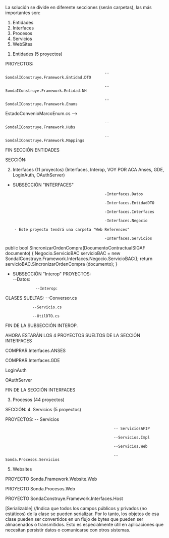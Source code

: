 La solución se divide en diferente secciones (serán carpetas), las más importantes son:

1. Entidades
2. Interfaces
3. Procesos
4. Servicios
5. WebSites


<!-- En este archivo desarrollaremos las características de cada sección. En la solución están los comentarios explicativos de la sintaxis del código.-->

1. Entidades (5 proyectos)
<!-- Esta sección es la capa de las entidades de se encontrarán los objetos que serán mapeados al proyecto desde la base de datos, específicamente desde las tablas, sus filas serán las entidades mapeadas como objetos. 
Cada sección tiene diferentes proyectos (bibliotecas de clases que se encargarán de diferentes tareas con relación a estos objetos). --> 




PROYECTOS:
<!--En el primer nivel de jerarquía de varios proyectos habrá carpetas, estas representaran el esquema de la base de datos donde esta ubicada la tabla (clase en el caso del IDE visual studio) -->
                                                
                                                --SondalIConstruye.Framework.Entidad.DTO
<!-- 
En este proyecto se encontrará el objeto visual. Es el objeto que será devuelto en el Frontend. 
(DTO == Data Transfer Object; Objeto de transferencia de datos) 
Las entidades DTO son el puente entre la sección de datos (Entidades.NH) y el resto de secciones de la solución.
La sección de datos (Entidades.NH) solo ve los objetos de bases de datos pero cuando lo tiene que compartir a la presentación o a la interfaz lo que se comparte es el DTO, NO EL NH.
-->


                                                --SondaIConstruye.Framework.Entidad.NH
<!--
En este proyecto se encontrarán los objetos de la base de datos, es decir es la creación más completa y auténtica posible del objeto. Es el objeto Backend, no se mostrará en el frontend. Es una capa de datos. 
Estos objetos se crearán a partir de clases que determinarán sus propiedades y metodos, estarán en la carpeta "NH" en el esquema correspondiente (carpeta) dentro del proyecto.
LAS CLASES DE ESTE PROYECTO HEREDERÁN DE DomainObject (clase del framework NA EVERNET, EL ORM PARA MAPEO) 
La ruta a este proyecto es:
Entidades -> Sondal...Entidad.NH -> Esquema -> NH    

Clases == Tablas; Objetos == Filas; Propiedades == Columnas.
--> 

<!-- Estos dos primeros proyectos vistos estan relacionados entre sí ya que referencian a los objetos, pero uno habla del visual y otro del de base de datos. Un proyecto se encarga de su presentación (DTO) y otro de su creación mediate mapeación (NH) mapeación que logramos con el ORM NA-EVERNET y los archivos de configuración .xml (en el proyecto Mappings) -->


                                                --SondalIConstruye.Framework.Enums
<!-- 
En este proyecto se encontrarán archivos con clases dentro que tendrán interfaces o metodos que devolverán opciones de interfaces. Las interfaces tendrán diferentes posibles que podrán devolver, separadas por comas. Por ej un interfaz tendrá todos los "Estados" de un pliego posibles, devolverá uno solo de ellos por cada pliego, en el código de la solución los comentamos para verlos en profundidad.
Habrá dos tipos de clases, las que contengan enumerados encargados de crear los diferentes estados y las clases que contengan los metodos que manejarán la lógica para retornar los estados del objeto correspondiente.
Ejemplo, tendremos una clase "Estados.cs" (en el Explorador de Soluciones) en sintaxis donde se accede a ella se llamara "EnuEstados", esta clase es del primer tipo posee muchos enumerados que contiene las diferentes opciones,estados, descripciones para diferentes objetos, ej hay un enumerado con los estados del ConvenioMarco y luego hay otra clase (EstadoConvenioMarcoEnum.cs) que mediante un metodo devuelve esta información, esta información se argumenta al metodo y se obtiene desde el enumerado en el otro archivo.
Entonces los archivos con enumerados tienen fines de capa de datos (data layer) y los archivos con metodos que son argumentados con los valores de estos enumerados para ser devueltos en el front end tienen fines de capa de negocio (business layer)  

<!-- Archivo con metodo que devuelve un valor obtenido de un enumerado : -->
EstadoConvenioMarcoEnum.cs
-->


                                                --SondalIConstruye.Framework.Hubs
<!-- 
-->


                                                --SondalIConstruye.Framework.Mappings
<!-- 
En este proyecto que es de acceso a datos se encuentran archivos .XML. Estos archivos se encargarán de cumplir el mapeo entre las filas de las tablas de la DB y los objetos de las clases del IDE, son archivos de configuración. Estos archivos tendrán etiquetas que deberemos llenar con la información adecuada para representar la tabla y clase mapeadas entre si.
Ejemplo:
--> 
<class name="Pliego" schema="PLI" table="pliego">
<id name="Id" column="IdPliego" type="long" unsaved-value="0">
    <generator class="identity"/>
</id>
<property name="NumeroPliego" type="string">
<property name="FechaCreacion" type="DateTime">
<!-- La etiqueta class pide los nombres de la tabla y clase a mapear además del esquema donde se ubican -->
<!-- La etiqueta ID generará una identificación para este mapeo realizado PREGUNAR GUILLE.-->
<!-- La etiqueta property representa a las propiedades/columnas de la clase/tabla, indicamos su nombre y su tipado -->
<!-- El framework NA EVERNET se ocupará al hacer de hacer las tareas al nosotros ejecutarlas con: Pliego.Save(), Pliego.Find() o la que corresponda. -->


FIN SECCIÓN ENTIDADES



<!-- 
 -->


SECCIÓN: 

2. Interfaces (11 proyectos) (Interfaces, Interop, VOY POR ACA Anses, GDE, LoginAuth, OAuthServer)
<!-- Aquí es donde nos podremos conectar a los servicios externos al necesitarlos, hay diferentes maneras para hacer esto, podemos crear el enchufe que necesitamos, lo uso y lo "tiró" Ej: autorizar en sidico, debemos llamar al servicio externo, podemos hacer la referencia del servicio externo, crear el webservice local a nivel código, llamarlo y manejar el resultado, pero hay que hacerlo muchas veces en todo el proyecto, llamar al mismo servicio )clases de Service references) o distintos, o incluso hay veces que el extremo del servicio cambia (cambio de sistema, en este caso se deberá modificar todos los llamados al servicio del sistema anterior, al tener la sección interfaces tendremos fácilidad para encontrar estos llamados) -->

<!-- Esta sección es donde se encontrarán todos los llamados a servicios externos o locales que hayamos realizado. Necesitaremos de ciertos sistemas/servicios externos. 
Ej: Autorizar en SIDICO, obtener número de expediente en GDE.

<!-- Empecemos con sus subsecciones -->
- SUBSECCIÓN "INTERFACES"
<!-- Esta sección manejará los servicios locales, los de la solución SEAC (COMPR.AR), no los de sistemas externos. Se divide en 5 proyectos, las desarrollamos a continuación: -->

                                                -Interfaces.Datos
<!-- En este proyecto se crea, actualiza o busca un objeto de la clase ticket en la base de datos.
Mediante metodos que llaman y ejecutan STORED PROCEDURES de la base de datos. La lógica consiste en mapear la base de datos y el procedure creando instancias de las clases correctas (Database, DbCommand) y en la asignación de esta instancia ejecutar un metodo para realizar el mapeo de ambos, estos metodos son: CreateDataBase() y GetStoredProcedure(), ambos metodos deben argumentarse con el nombre de la DB y del SP.-->
        


                                                -Interfaces.EntidadDTO
<!-- En este proyecto se encuentran las clases creadoras de los objetos visuales que serán manipulados por los servicios. Dentro de las clases tendremos las propiedades que podrán tener o no atributos, asi como podrán tener o no capacidades GET y SET. La clase tendrá los atributos [Serializable, DataContract]. En algunas clases habrá enumerados (contenedores de múltiples opciones != de las cuáles solo una será devuelta). -->



                                                -Interfaces.Interfaces
<!-- En este proyecto se crea una interface pública que almacena todos los servicios locales para usar sobre  SEAC. Cada servicio tendrá un atributo descriptivo == [OperationContract]
Estos servicios deberán ser argumentados con los objetos que deben manipular, objetos creados a partir del proyecto anterior (EntidadDTO)
Cada servicio de esta clase será referenciado en Interfaces.Servicios, donde se llamará finalmente.-->



                                                -Interfaces.Negocio
<!-- En este proyecto dentro de clases se encuentra la lógica de todos los servicios locales, identificados en la interfaz del proyecto "Interface". Luego estos estos metodos con la lógica son llamados en el proyecto "Servicios". -->

        - Este proyecto tendrá una carpeta "Web References"
   <!-- En ella, habrá archivos raros que desconozco que son que tendrán los servicios relacionados. Serán 5 archivos con diferentes servicios. Luego estos servicios se llamarán en las clases aisladas del primer nivel de jerarquía del proyecto en el que estamos (Interfaces.Negocio). -->



                                                -Interfaces.Servicios
<!-- En este proyecto se llamarán a los servicios desarrollados en las clases del proyecto "Negocio" se hará dentro de un metodo encapsulador que será el metodo final. 
Un ejemplo: -->
public bool SincronizarOrdenCompra(DocumentoContractualSIGAF documento)
{
    Negocio.ServicioBAC servicioBAC = new SondaIConstruye.Framework.Interfaces.Negocio.ServicioBAC(); 
    return servicioBAC.SincronizarOrdenCompra (documento); 
}

<!-- En estos metodos del proyecto Servicios no solo nos conectamos con Interfaces.Negocio por usar servicios de sus clases, si no tambien con Interfaces.Interfaces ya que el nombre de los metodos es el mismo que el de los servicios dentro de la interfaz en Interfaces.Interfaces y se puede comprobar viendo que la interfaz aparecen todos sus metodos como referenciados en este proyecto. -->

<!-- Fin de la sección de Interfaces Locales. Continuamos con las interfaces de los sistemas externos. -->






- SUBSECCIÓN "Interop" 
PROYECTOS:  
                --Datos: 
   <!-- tendrá los datos en una clase llamada "ProcesosDAO.cs".   -->
        
                --Interop: 
   <!-- tendrá dos carpetas (DTO && EXCEPTIONS) donde se encontrarán el objeto visual (DictamenProcuracionDTO) y las excepciones controladas y 3 servicios. -->


CLASES SUELTAS: 
                --Conversor.cs
   <!-- En esta clase se realizarán conversiones de objetos DTO a NH. Literalmente hablando lo que haremos será trasnferir datos del DTO al NH. Serán dos objetos diferentes. Se crean metodos que reciben como argumentos objetos DTO. Ya en el flujo de ejecución de los metodos convertores primeramente se realiza la instancia de clase deseada, en este caso el objeto NH. Luego se comprueba que el argumento (objeto DTO) tenga datos, una vez comprobado que los tiene se realizan las trasnferencias de datos para crear el nuevo objeto NH requerido. Algunas transferencias requerirán de metodos de por medio ej: "PartidaPresupuestaria" (el primer metodo) -->

                --Servicio.cs
   <!-- En esta clase se crearán metodos que ejecutarán los servicios de interop, que se encuentran en la carpeta especial "ServicioSEAC" en Services References. Primero en el metodo deben crearse los objetos DTO que serán manipulados por el servicio y luego en un bloque try se ejecutará el servicio argumentado con el objeto creado. Se deben asignar valores a todas las propiedades necesarias del objeto DTO, estas se asignan con los argumentos del metodo.
   Hay metodos que usarán servicios del archivo de referencias "RenderizacionDocumentos", no todos vendrán de "ServiciosSEAC".
El error al llamar a "ServicioSEACClient" se soluciona borrando ServicioSEAC. su sintaxis predecesora.-->
 

                --UtilDTO.cs
   <!-- En esta clase se desarrollan metodos públicos y estáticos que crearán los objetos DTO necesarios en interop. Para esto debemos acceder a ellos via la "carpeta especial" (ServicioSEAC) anidada en "Services References" que es donde se encuentran las clases creadoras.
   <!-- AHORA LOS 4 PROYECTOS (BIBLIOTECAS DE CLASE) DEL PRIMER NIVEL DE JERARQUÍA -->

 FIN DE LA SUBSECCIÓN INTEROP.

AHORA ESTARÁN LOS 4 PROYECTOS SUELTOS DE LA SECCIÓN INTERFACES  

COMPRAR.Interfaces.ANSES
<!-- En este proyecto se encontrarán las interfaces de ANSES -->


 COMPRAR.Interfaces.GDE
<!-- En este proyecto se encontrarán las interfaces de GDE (que son todas las llamadas del expediente) -->


LoginAuth
<!-- La interface entre la solución de COMPRAR y la solución de AUTENTIFICACION (que debemos tener abierta para desarrollar en comprar, esta solución es otro sistema que se conecta con COMPRAR.)  -->


OAuthServer
<!--  -->



FIN DE LA SECCIÓN INTERFACES 



<!-- 
-->



<!-- SECCIÓN: -->
3. Procesos (44 proyectos)
<!-- El sistema tiene muchas tareas programadas que se deben ejecutar cada cierto tiempo (algunas online y otras offline, es decir cuando no haya usuarios operando) para ejecutarlas se crea un proyecto que contendrá una clase (Program.cs) que ejecutará los procesos. Para ejecutar estos procesos se deberá obtener una contraseña desde el archivo App.config, además debemos instanciar la clase que contiene al proceso (esta clase será en la mayoría de casos ServiciosSoapClient y se encontrará en el archivo de ConnectedServices, también pueden ser interfaces). Luego, en el bloque try con esa instancia heredaremos y ejecutaremos al proceso. 
Proyecto comentado en la solución: EjecucionVersionadoOfertas  -->



<!-- 
En esta sección habrá proyectos donde se llamarán servicios de una clase llamada ServiciosSoapClient, esta clase estará dentro de la carpeta especial anidada en "Services Refereces" en el mismo proyecto y nivel de jerarquía que la clase Program.cs (la que invoca a su servicio). La clase ServiciosSoapClient además antes de ella tendrá un interface donde estarán todos los procesos disponibles del proyecto en el que nos encontremos.
-->


<!-- FIN SECCIÓN PROCESOS -->


<!-- 
-->


SECCIÓN:
4. Servicios (5 proyectos)
<!-- En esta sección se encuentra la mayor parte de la lógica de negocio.. Específicamente en el proyecto Servicios.Impl -->

PROYECTOS:
                                                    -- Servicios
<!--Aquí se almacenarán dentro de una interface todos los servicios que se usarán en esta sección d la solución-->

                                                    -- ServiciosAFIP
<!-- Aqui -->

                                                    --Servicios.Impl
<!--  -->
                                                    --Servicios.Web
<!--  -->
                                                    --Sonda.Procesos.Servicios
<!--  -->



<!-- 
-->



5. Websites 
<!-- 
Es la capa de presentación de la aplicación web (el frontend). Contendrá los formularios webs. Tendrá 3 proyectos (en la solución SEAC) también usaremos el proyecto de la solucion APICOMPRAR. 
Necesitamos que estos 3 proyectos de Websites se ejecuten simultaneamente, para eso hacer la siguiente configuración, en la solución Click derecho -> Propiedades -> Proyecto de inicio -> Proyectos de inicio múltiples (chx checked) y en el cuadro buscar los 3 proyectos e indicar "Iniciar"
-->
PROYECTO                                                    Sonda.Framework.Website.Web
<!-- En este proyecto se encontrará la página de COMPR.AR. Todos los formularios a los que podemos acceder navegando por comprar. -->

PROYECTO                                                    Sonda.Procesos.Web
<!-- En este proyecto se encontrarán todas las tareas programadas, los procesos vistos anteriormente. -->

PROYECTO                                                    SondaConstruye.Framework.Interfaces.Host
<!-- En este proyecto se encontrarán las llamadas a otros servicios. Es decir, cada vez que deba llamar a algún servicio externo(GDE, API DE USUARIOS) se deberá usar este proyecto de interface. -->



<!-- EXTRAS -->
[Serializable] 
//Indica que todos los campos públicos y privados (no estáticos) de la clase se pueden serializar. Por lo tanto, los objetos de esa clase pueden ser convertidos en un flujo de bytes que pueden ser almacenados o transmitidos. Esto es especialmente útil en aplicaciones que necesitan persistir datos o comunicarse con otros sistemas.